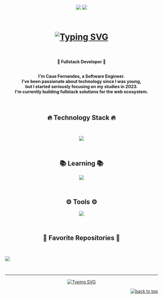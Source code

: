 
<!--  V I S I T S --->

<p align="center">
 <img src="https://badges.pufler.dev/visits/CaueFer/cauefer"/> 
 <img src="https://badges.pufler.dev/repos/CaueFer"/>
</p>
<!--- A N I M A T E D   T E X T --->

<br>
<h1 align="center">
<a href="https://git.io/typing-svg"><img src="https://readme-typing-svg.herokuapp.com?font=Roboto&size=32&duration=3000&pause=1000&color=70A5FD&center=true&vCenter=true&random=false&width=450&lines=Hi+there+👋;I'm+Caue" alt="Typing SVG" /></a>
</h1>
<br>

<!--- A B O U T   M E --->

<h4 align="center">
🚀 Fullstack Developer 🚀<br><br>
    <p padding="0px 40px">
I'm Caue Fernandes, a Software Engineer. <br>
I’ve been passionate about technology since I was young,  <br>but I started seriously focusing on my studies in 2023. <br>
I'm currently building fullstack solutions for the web ecosystem.</p>
</h4>

<!--- TECHNOLOGY STACK --->
<br>
<h2 align="center">🔥 Technology Stack 🔥</h2>
<br>
<p align="center">
    <img src="https://skillicons.dev/icons?i=js,ts,cs,nodejs,nestjs,mongo,postgresql,mysql,nextjs,react,angular,tailwind,bootstrap,py" />
    <br>
  </a>
</p><br>

<h2 align="center">📚 Learning 📚</h2>
<p align="center">
  <a href="https://skillicons.dev">
    <img src="https://skillicons.dev/icons?i=aws,googlecloud,docker" />
  </a>
</p><br>

<h2 align="center">⚙️ Tools ⚙️</h2>
<p align="center">
  <a href="https://skillicons.dev">
    <img src="https://skillicons.dev/icons?i=git,github,vscode,figma" />
  </a>
</p><br>

<!--- Last Stars Display --->

<h2 align="center">🌟 Favorite Repositories 🌟</h2>
<br>
<p align="center">
  <div align="center" style="display: flex; flex-direction: column;">
  <img src="https://badges.pufler.dev/last-stars/CaueFer?count=6&padding=15&perRow=3" />
  </div>
</p>
<br>
<hr>
<!--- G R E E T I N G   T E X T   A N D   I M A G E --->

<div align="center">
    <a href="https://git.io/typing-svg"><img src="https://readme-typing-svg.herokuapp.com?font=roboto&duration=4000&pause=1000&color=70A5FD&center=true&vCenter=true&random=false&width=435&lines=See+u+next+time" alt="Typing SVG" /></a>
    </a>
</div>

<p align="right"><a href="#top"><img src="https://img.shields.io/static/v1?label&message=back+to+top&color=70A5FDFF&style=flat&logo" alt="back to top" /></a></p>
